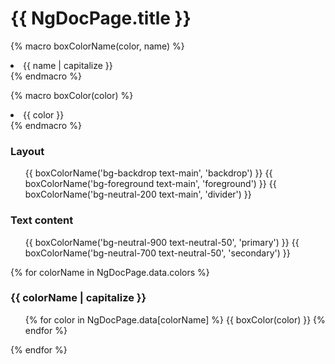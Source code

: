 # {{ NgDocPage.title }}

{% macro boxColorName(color, name) %}

  <li class="w-full aspect-square rounded-bee-xs flex items-center justify-center {{ color }}">
    {{ name | capitalize }}
  </li>
{% endmacro %}

{% macro boxColor(color) %}

  <li class="w-full aspect-square rounded-bee-xs {{ color }}">
    <span class="sr-only"> {{ color }} </span>
  </li>
{% endmacro %}

### Layout

<ul class="grid grid-cols-3 font-semibold gap-1 max-w-[19rem] !-mb-12">
  {{ boxColorName('bg-backdrop text-main', 'backdrop') }}
  {{ boxColorName('bg-foreground text-main', 'foreground') }}
  {{ boxColorName('bg-neutral-200 text-main', 'divider') }}
</ul>

### Text content

<ul class="grid grid-cols-2 max-w-56 font-semibold gap-1 !-mb-12">
  {{ boxColorName('bg-neutral-900 text-neutral-50', 'primary') }}
  {{ boxColorName('bg-neutral-700 text-neutral-50', 'secondary') }}
</ul>

{% for colorName in NgDocPage.data.colors %}

### {{ colorName | capitalize }}

  <ul class="grid grid-cols-5 md:grid-cols-10 gap-1 !-mb-12">
    {% for color in NgDocPage.data[colorName] %}
      {{ boxColor(color) }}
    {% endfor %}
  </ul>
{% endfor %}
